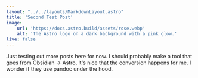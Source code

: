 ```yaml
---
layout: "../../layouts/MarkdownLayout.astro"
title: 'Second Test Post'
image:
    url: 'https://docs.astro.build/assets/rose.webp'
    alt: 'The Astro logo on a dark background with a pink glow.'
live: false
---
```

Just testing out more posts here for now. I should probably make a tool that goes from Obsidian -> Astro, it's nice that the conversion happens for me. I wonder if they use pandoc under the hood. 